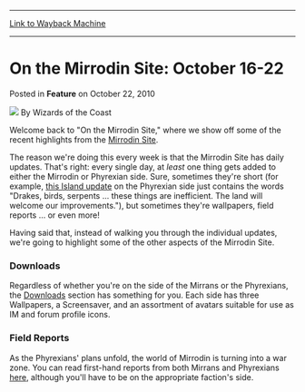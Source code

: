 
---
[Link to Wayback Machine](https://web.archive.org/web/20220117073953/https://magic.wizards.com/en/articles/archive/feature/mirrodin-site-october-16-22-2010-10-22)

[_metadata_:wayback_url]:- "https://magic.wizards.com/en/articles/archive/feature/mirrodin-site-october-16-22-2010-10-22"
[_metadata_:wayback_raw_url]:- "https://web.archive.org/web/20220117073953id_/https://magic.wizards.com/en/articles/archive/feature/mirrodin-site-october-16-22-2010-10-22"
[_metadata_:wayback_capture_timestamp]:- "2022-01-17 07:39:53+00:00"
[_metadata_:description]:- "Welcome back to `On the Mirrodin Site,` where we show off some of the recent highlights from the Mirrodin Site. The reason we're doing this every week is that the Mirrodin Site has daily updates. That's right: every single day, at least one thing gets added to either the Mirrodin or Phyrexian side. Sure, sometimes they're short (for example, this Island update on the Phyrexian"
[_metadata_:generator]:- "Drupal 7 (http://drupal.org)"
---


On the Mirrodin Site: October 16-22
===================================



 Posted in **Feature**
 on October 22, 2010 






![](https://media.magic.wizards.com/styles/auth_small/public/images/person/wizards_author.jpg)
By Wizards of the Coast











Welcome back to "On the Mirrodin Site," where we show off some of the recent highlights from the [Mirrodin Site](http://www.wizards.com/magic/mirrodin/).


The reason we're doing this every week is that the Mirrodin Site has daily updates. That's right: every single day, at *least* one thing gets added to either the Mirrodin or Phyrexian side. Sure, sometimes they're short (for example, [this Island update](http://www.wizards.com/magic/mirrodin/#islands,hotspots;U4;0;) on the Phyrexian side just contains the words "Drakes, birds, serpents ... these things are inefficient. The land will welcome our improvements."), but sometimes they're wallpapers, field reports ... or even more!


Having said that, instead of walking you through the individual updates, we're going to highlight some of the other aspects of the Mirrodin Site.


### Downloads


Regardless of whether you're on the side of the Mirrans or the Phyrexians, the [Downloads](http://www.wizards.com/magic/mirrodin/#download) section has something for you. Each side has three Wallpapers, a Screensaver, and an assortment of avatars suitable for use as IM and forum profile icons.


### Field Reports


As the Phyrexians' plans unfold, the world of Mirrodin is turning into a war zone. You can read first-hand reports from both Mirrans and Phyrexians [here](http://www.wizards.com/magic/mirrodin/#blogs), although you'll have to be on the appropriate faction's side.







